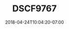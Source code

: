 ---
title: DSCF9767
date: 2018-04-24T10:04:20-07:00
draft: false
location: Olympic Peninsula, WA
img_url: https://d17enza3bfujl8.cloudfront.net/DSCF9767.jpg
original_fn: ""
tags:
- Olympic Peninsula, WA

---